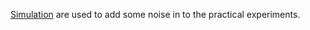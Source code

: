  [Simulation](https://github.com/Navidvafaei/Blind-Sefa/tree/main/Practical/Simulation)  are used to add some noise in to the practical experiments.
 
 
